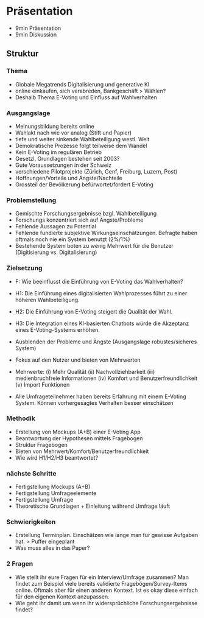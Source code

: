 # Präsentation
- 9min Präsentation
- 9min Diskussion

## Struktur

### Thema
- Globale Megatrends Digitalisierung und generative KI
- online einkaufen, sich verabreden, Bankgeschäft > Wählen?
- Deshalb Thema E-Voting und Einfluss auf Wahlverhalten

### Ausgangslage
- Meinungsbildung bereits online
- Wahlakt nach wie vor analog (Stift und Papier)
- tiefe und weiter sinkende Wahlbeteiligung westl. Welt
- Demokratische Prozesse folgt teilweise dem Wandel
- Kein E-Voting im regulären Betrieb
- Gesetzl. Grundlagen bestehen seit 2003?
- Gute Voraussetzungen in der Schweiz
- verschiedene Pilotprojekte (Zürich, Genf, Freiburg, Luzern, Post)
- Hoffnungen/Vorteile und Ängste/Nachteile
- Grossteil der Bevölkerung befürwortet/fordert E-Voting

### Problemstellung
- Gemischte Forschungsergebnisse bzgl. Wahlbeteiligung
- Forschungs konzentriert sich auf Ängste/Probleme
- Fehlende Aussagen zu Potential
- Fehlende fundierte subjektive Wirkungseinschätzungen. Befragte haben oftmals noch nie ein System benutzt (2%/1%)
- Bestehende System boten zu wenig Mehrwert für die Benutzer (Digitisierung vs. Digitalisierung)

### Zielsetzung
- F: Wie beeinflusst die Einführung von E-Voting das Wahlverhalten?
- H1: Die Einführung eines digitalisierten Wahlprozesses führt zu einer höheren Wahlbeteiligung.
- H2: Die Einführung von E-Voting steigert die Qualität der Wahl.
- H3: Die Integration eines KI-basierten Chatbots würde die Akzeptanz eines E-Voting-Systems erhöhen.

- Ausblenden der Probleme und Ängste (Ausgangslage robustes/sicheres System)
- Fokus auf den Nutzer und bieten von Mehrwerten
- Mehrwerte: (i) Mehr Qualität (ii) Nachvollziehbarkeit (iii) medienbruchfreie Informationen (iv) Komfort und Benutzerfreundlichkeit (v) Import Funktionen

- Alle Umfrageteilnehmer haben bereits Erfahrung mit einem E-Voting System. Können vorhergesagtes Verhalten besser einschätzen

### Methodik
- Erstellung von Mockups (A+B) einer E-Voting App
- Beantwortung der Hypothesen mittels Fragebogen
- Struktur Fragebogen
- Bieten von Mehrwert/Komfort/Benutzerfreundlichkeit
- Wie wird H1/H2/H3 beantwortet?

### nächste Schritte
- Fertigstellung Mockups (A+B)
- Fertigstellung Umfrageelemente
- Fertigstellung Umfrage
- Theoretische Grundlagen + Einleitung während Umfrage läuft

### Schwierigkeiten
- Erstellung Terminplan. Einschätzen wie lange man für gewisse Aufgaben hat. > Puffer eingeplant
- Was muss alles in das Paper?

### 2 Fragen
- Wie stellt ihr eure Fragen für ein Interview/Umfrage zusammen?
Man findet zum Beispiel viele bereits validierte Fragebögen/Survey-Items online. Oftmals aber für einen anderen Kontext. Ist es okay diese einfach für den eigenen Kontext anzupassen.
- Wie geht ihr damit um wenn ihr widersprüchliche Forschungsergebnisse findet?